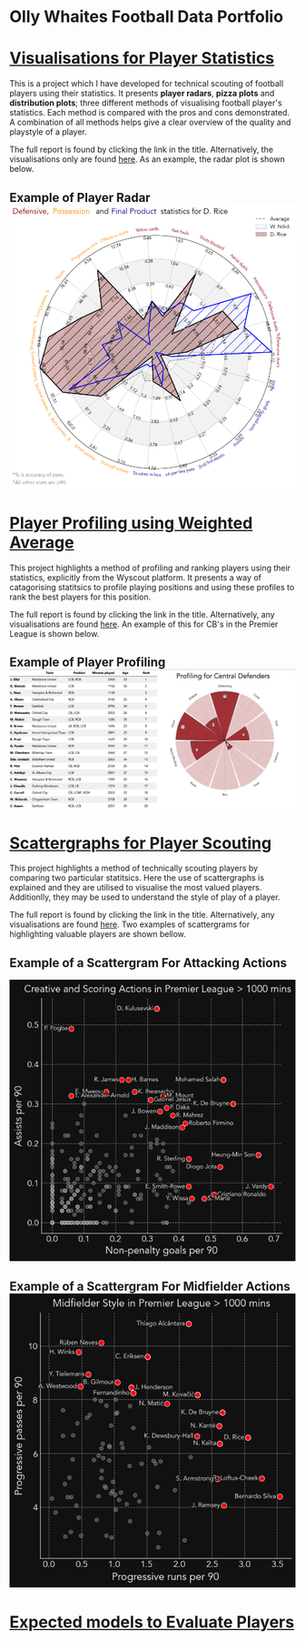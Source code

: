 # Olly Whaites Football Data Portfolio

# [Visualisations for Player Statistics](https://ollywhaites.github.io/football-stats-vis/)

This is a project which I have developed for technical scouting of football players using their statistics. It presents **player radars**, **pizza plots** and **distribution plots**; three different methods of visualising football player's statistics. Each method is compared with the pros and cons demonstrated. A combination of all methods helps give a clear overview of the quality and playstyle of a player.

The full report is found by clicking the link in the title. Alternatively, the visualisations only are found [here](https://github.com/ollywhaites/football-stats-vis/tree/main/Plots). As an example, the radar plot is shown below.

## Example of Player Radar ![hal](images/D_Rice-vs-W_Ndidi-radar.png)

# [Player Profiling using Weighted Average](https://ollywhaites.github.io/weighted-avg-ranking/)

This project highlights a method of profiling and ranking players using their statistics, explicitly from the Wyscout platform. It presents a way of catagorising statitsics to profile playing positions and using these profiles to rank the best players for this position. 

The full report is found by clicking the link in the title. Alternatively, any visualisations are found [here](). An example of this for CB's in the Premier League is shown below.

## Example of Player Profiling ![](images/CB_NLS_Ranking_leaflet_2021.png)

# [Scattergraphs for Player Scouting]()

This project highlights a method of technically scouting players by comparing two particular statitsics. Here the use of scattergraphs is explained and they are utilised to visualise the most valued players. Additionlly, they may be used to understand the style of play of a player. 

The full report is found by clicking the link in the title. Alternatively, any visualisations are found [here](). Two examples of scattergrams for highlighting valuable players are shown bellow.

## Example of a Scattergram For Attacking Actions
![](images/Scoring_Actions_EPL_2021.png)

## Example of a Scattergram For Midfielder Actions ![](images/Midfield_Style_EPL_2021.png)

# [Expected models to Evaluate Players]()

